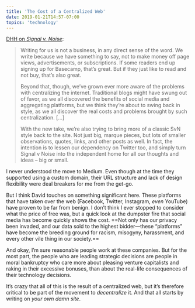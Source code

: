 ```yaml
---
title: 'The Cost of a Centralized Web'
date: 2019-01-21T14:57-07:00
topics: 'technology'
---
```


[DHH on *Signal v. Noise*](https://m.signalvnoise.com/signal-v-noise-exits-medium/):

> Writing for us is not a business, in any direct sense of the word. We write because we have something to say, not to make money off page views, advertisements, or subscriptions. If some readers end up signing up for Basecamp, that’s great. But if they just like to read and not buy, that’s also great.
>
> Beyond that, though, we’ve grown ever more aware of the problems with centralizing the internet. Traditional blogs might have swung out of favor, as we all discovered the benefits of social media and aggregating platforms, but we think they’re about to swing back in style, as we all discover the real costs and problems brought by such centralization. […]
>
> With the new take, we’re also trying to bring more of a classic SvN style back to the site. Not just big, marque pieces, but lots of smaller observations, quotes, links, and other posts as well. In fact, the intention is to lessen our dependency on Twitter too, and simply turn Signal v Noise into the independent home for all our thoughts and ideas – big or small.

I never understood the move to Medium. Even though at the time they supported using a custom domain, their URL structure and lack of design flexibility were deal breakers for me from the get-go.

But I think David touches on something significant here. These platforms that have taken over the web (Facebook, Twitter, Instagram, *even* YouTube) have proven to be far from benign. I don’t think I ever stopped to consider what the price of free was, but a quick look at the dumpster fire that social media has become quickly shows the cost. ==Not only has our privacy been invaded, and our data sold to the highest bidder—these “platforms” have become the breeding ground for racism, misogyny, harassment, and every other vile thing in our society.==

And okay, I’m sure reasonable people work at these companies. But for the most part, the people who are leading strategic decisions are people in moral bankruptcy who care more about pleasing venture capitalists and raking in their excessive bonuses, than about the real-life consequences of their technology decisions.

It’s crazy that all of this is the result of a centralized web, but it’s therefore critical to be part of the movement to *decentralize* it. And that all starts by writing on *your own damn site*.
